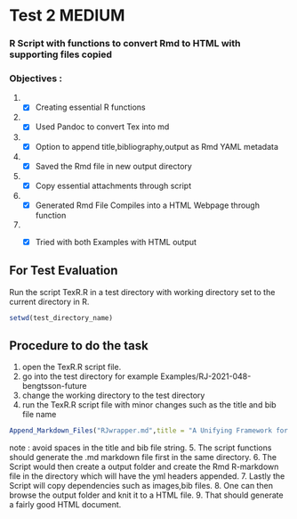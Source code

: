 # Test 2 MEDIUM

### R Script with functions to convert Rmd to HTML with supporting files copied

### Objectives :
1. -[x] Creating essential R functions
2. -[x] Used Pandoc to convert Tex into md
3. -[x] Option to append title,bibliography,output as Rmd YAML metadata
4. -[x] Saved the Rmd file in new output directory
5. -[x] Copy essential attachments through script
6. -[x] Generated Rmd File Compiles into a HTML Webpage through function
7. -[x] Tried with both Examples with HTML output 


## For Test Evaluation 
Run the script TexR.R in a test directory with working directory set to the current directory in R.
```R
setwd(test_directory_name)
```

## Procedure to do the task 
1. open the TexR.R script file.
2. go into the test directory for example Examples/RJ-2021-048-bengtsson-future 
3. change the working directory to the test directory
4. run the TexR.R script file with minor changes such as the title and bib file name 

 ```R
 Append_Markdown_Files("RJwrapper.md",title = "A Unifying Framework for Parallel and Distributed Processing in R using Futures",bib_file = "bengtsson-future.bib")
 ```
 
note : avoid spaces in the title and bib file string.
5. The script functions should generate the .md markdown file first in the same directory.
6. The Script would then create a output folder and create the Rmd R-markdown file in the directory which will have the yml headers appended.
7. Lastly the Script will copy dependencies such as images,bib files.
8. One can then browse the output folder and knit it to a HTML file.
9. That should generate a fairly good HTML document.
